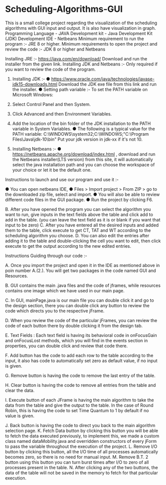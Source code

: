 # Scheduling-Algorithms-GUI
This is a small college project regarding the visualization of the scheduling algorithms with GUI input and output. It is also have visualization in graph. 
Programming Language - JAVA
Development kit - Java Development Kit (JDK)
Development IDE - Netbeans
Minimum requirement to run the program :-
JRE 8 or higher.
Minimum requirements to open the project and review the code :-
JDK 8 or higher and Netbeans

Installing JRE :-
https://java.com/en/download/
Download and run the installer from the given link.
Installing JDK and Netbeans :-
Only required if you want to review the code of the program.
1. Installing JDK :-
● https://www.oracle.com/java/technologies/javase-jdk15-downloads.html
Download the JDK exe file from this link and run the installer.
● Setting path variable :-
To set the PATH variable on Microsoft Windows:
1. Select Control Panel and then System.
2. Click Advanced and then Environment Variables.
3. Add the location of the bin folder of the JDK installation to the PATH variable in System
Variables.
● The following is a typical value for the PATH variable:
C:\WINDOWS\system32;C:\WINDOWS;"C:\Program Files\Java\jdk-10\bin"
Put your jdk version in jdk-xx if it's not 10.

2. Installing Netbeans :-
● https://netbeans.apache.org/download/index.html , download and run the Netbeans
installer(LTS version) from this site, it will automatically select the java installation path
and you can choose the workspace of your choice or let it be the default one.

Instructions to launch and use our program and use it :-

● You can open netbeans IDE,
● Files > Import project > From ZIP > go to the downloaded zip file, select
and import.
● You will also be able to review different code files in the GUI package.
● Run the project by clicking F6.

B. After you have opened the program you can select the algorithm you want to run, give
inputs in the text fields above the table and click add to add in the table.
(you can leave the text field as it is or blank if you want that input to be zero)
C. After you have entered all the desired inputs and added them to the table, click execute
to get CT, TAT and WT according to the scheduling algorithm you choose.
D. You can also edit the entries after adding it to the table and double-clicking the cell you
want to edit, then click execute to get the output according to the new edited entries.

Instructions Guiding through our code :-

A. Once you import the project and open it in the IDE as mentioned above in poin
number A.(2.). You will get two packages in the code named GUI and
Resources.

B. GUI contains the main .java files and the code of jframes, while resources
contains one image which we have used in our main page.

C. In GUI, mainPage.java is our main file you can double click it and go to the
design section, there you can double click any button to review the code which
directs you to the respective jFrame.

D. When you review the code of the particular jFrames, you can review the code of
each button there by double clicking it from the design tab.

E. Text Fields : Each text field is having its behavioral code in onFocusGain and
onFocusLost methods, which you will find in the events section in properties, you
can double click and review that code there.

F. Add button has the code to add each row to the table according to the input, it
also has code to automatically set zero as default value, if no input is given.

G. Remove button is having the code to remove the last entry of the table.

H. Clear button is having the code to remove all entries from the table and clear the
data.

I. Execute button of each JFrame is having the main algorithm to take the data
from the table and give the output to the table.
In the case of Round Robin, this is having the code to set Time Quantum to 1
by default if no value is given.

J. Back button is having the code to direct you back to the main algorithm
selection page.
K. Fetch Data button by clicking this button you will be able to fetch the data
executed previously, to implement this, we made a custom class named
dataMobility.java and overridden constructors of every jForm to pass the variable
throughout the execution of the project.
L. Remove I/O button by clicking this button, all the I/O time of all processes
automatically becomes zero, so there is no need for manual input.
M. Remove B.T. 2 button using this button you can turn burst times after I/O to
zero of all processes present in the table.
N. After clicking any of the two buttons, the data of the table will not be saved in the
memory to fetch for that particular execution.
